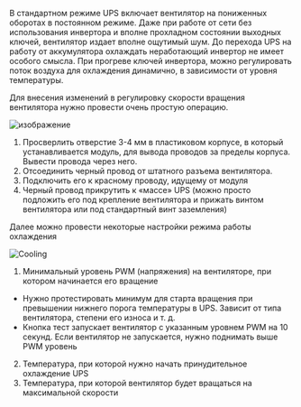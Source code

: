 В стандартном режиме UPS включает вентилятор на пониженных оборотах в постоянном режиме. Даже при работе от сети без использования инвертора и вполне прохладном состоянии выходных ключей, вентилятор издает вполне ощутимый шум. До перехода UPS на работу от аккумулятора охлаждать неработающий инвертор не имеет особого смысла.
При прогреве ключей инвертора, можно регулировать поток воздуха для охлаждения динамично, в зависимости от уровня температуры.

Для внесения изменений в регулировку скорости вращения вентилятора нужно провести очень простую операцию.

![изображение](https://user-images.githubusercontent.com/36089626/233575888-dbd3d089-dbb8-47d5-ab23-afa7a9bb5501.png)

1.	Просверлить отверстие 3-4 мм в пластиковом корпусе, в который устанавливается модуль, для вывода проводов за пределы корпуса. Вывести провода через него.
2.	Отсоединить черный провод от штатного разъема вентилятора.
3.	Подключить его к красному проводу, идущему от модуля
4.	Черный провод прикрутить к «массе» UPS (можно просто подложить его под крепление вентилятора и прижать винтом вентилятора или под стандартный винт заземления)

Далее можно провести некоторые настройки режима работы охлаждения

![Cooling](https://user-images.githubusercontent.com/36089626/233565434-42f7a404-608b-4a97-8579-b6f2f83057cd.png)

1. Минимальный уровень PWM (напряжения) на вентиляторе, при котором начинается его вращение
  - Нужно протестировать минимум для старта вращения при превышении нижнего порога температуры в UPS. Зависит от типа вентилятора, степени его износа и т. д.
  - Кнопка тест запускает вентилятор с указанным уровнем PWM на 10 секунд. Если вентилятор не запускается, нужно поднимать выше PWM уровень
2. Температура, при которой нужно начать принудительное охлаждение UPS
3. Температура, при которой вентилятор будет вращаться на максимальной скорости
